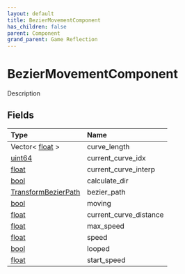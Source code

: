 ```yaml
---
layout: default
title: BezierMovementComponent
has_children: false
parent: Component
grand_parent: Game Reflection
---
```

# BezierMovementComponent
Description 

## Fields

| Type | Name |
|:----------|:--------------|
| Vector< [float](/riftbreaker-wiki/docs/game-reflection/components/float/) > | curve_length |
| [uint64](/riftbreaker-wiki/docs/game-reflection/components/uint64/) | current_curve_idx |
| [float](/riftbreaker-wiki/docs/game-reflection/components/float/) | current_curve_interp |
| [bool](/riftbreaker-wiki/docs/game-reflection/components/bool/) | calculate_dir |
| [TransformBezierPath](/riftbreaker-wiki/docs/game-reflection/classes/transform_bezier_path/) | bezier_path |
| [bool](/riftbreaker-wiki/docs/game-reflection/components/bool/) | moving |
| [float](/riftbreaker-wiki/docs/game-reflection/components/float/) | current_curve_distance |
| [float](/riftbreaker-wiki/docs/game-reflection/components/float/) | max_speed |
| [float](/riftbreaker-wiki/docs/game-reflection/components/float/) | speed |
| [bool](/riftbreaker-wiki/docs/game-reflection/components/bool/) | looped |
| [float](/riftbreaker-wiki/docs/game-reflection/components/float/) | start_speed |

